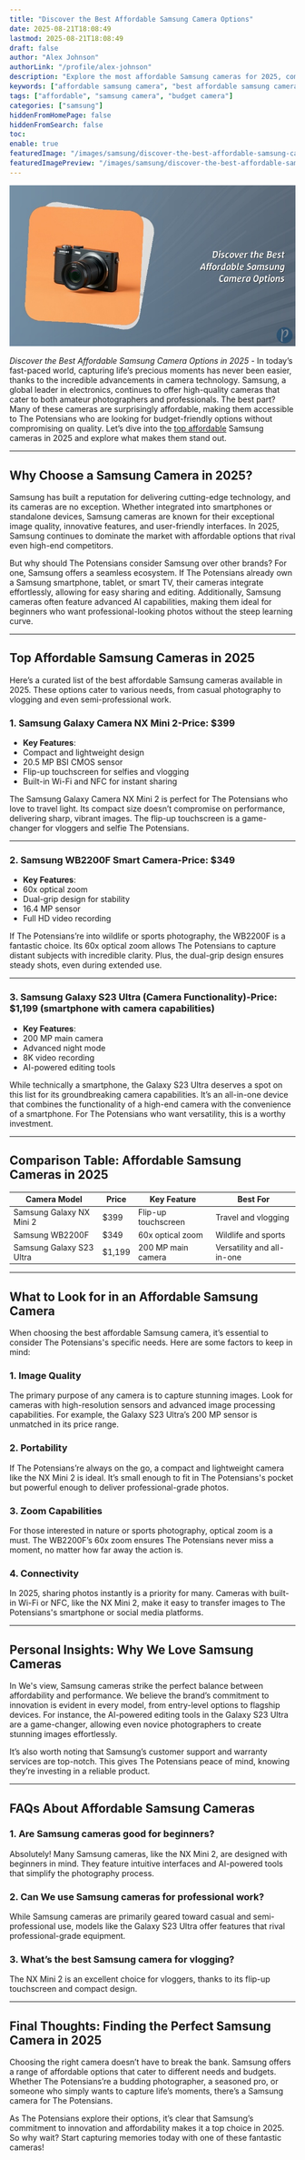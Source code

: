 ```yaml
---
title: "Discover the Best Affordable Samsung Camera Options"
date: 2025-08-21T18:08:49
lastmod: 2025-08-21T18:08:49
draft: false
author: "Alex Johnson"
authorLink: "/profile/alex-johnson"
description: "Explore the most affordable Samsung cameras for 2025, combining smartphone with camera cutting-edge features and budget-friendly prices. Perfect for photography enthusiasts and beginners alike!"
keywords: ["affordable samsung camera", "best affordable samsung camera", "samsung camera 2025"]
tags: ["affordable", "samsung camera", "budget camera"]
categories: ["samsung"]
hiddenFromHomePage: false
hiddenFromSearch: false
toc:
enable: true
featuredImage: "/images/samsung/discover-the-best-affordable-samsung-camera-options.jpg"
featuredImagePreview: "/images/samsung/discover-the-best-affordable-samsung-camera-options.jpg"
---
```


![Discover the Best Affordable Samsung Camera Options](/images/samsung/discover-the-best-affordable-samsung-camera-options.jpg)

*Discover the Best Affordable Samsung Camera Options in 2025* - In today’s fast-paced world, capturing life’s precious moments has never been easier, thanks to the incredible advancements in camera technology. Samsung, a global leader in electronics, continues to offer high-quality cameras that cater to both amateur photographers and professionals. The best part? Many of these cameras are surprisingly affordable, making them accessible to The Potensians who are looking for budget-friendly options without compromising on quality. Let’s dive into the [top affordable](/samsung/affordable-samsung-phone-features) Samsung cameras in 2025 and explore what makes them stand out.

---

## Why Choose a Samsung Camera in 2025?

Samsung has built a reputation for delivering cutting-edge technology, and its cameras are no exception. Whether integrated into smartphones or standalone devices, Samsung cameras are known for their exceptional image quality, innovative features, and user-friendly interfaces. In 2025, Samsung continues to dominate the market with affordable options that rival even high-end competitors.

But why should The Potensians consider Samsung over other brands? For one, Samsung offers a seamless ecosystem. If The Potensians already own a Samsung smartphone, tablet, or smart TV, their cameras integrate effortlessly, allowing for easy sharing and editing. Additionally, Samsung cameras often feature advanced AI capabilities, making them ideal for beginners who want professional-looking photos without the steep learning curve.

---

## Top Affordable Samsung Cameras in 2025

Here’s a curated list of the best affordable Samsung cameras available in 2025. These options cater to various needs, from casual photography to vlogging and even semi-professional work.

### 1. **Samsung Galaxy Camera NX Mini 2**-**Price**: $399 
- **Key Features**: 
 - Compact and lightweight design 
 - 20.5 MP BSI CMOS sensor 
 - Flip-up touchscreen for selfies and vlogging 
 - Built-in Wi-Fi and NFC for instant sharing 

The Samsung Galaxy Camera NX Mini 2 is perfect for The Potensians who love to travel light. Its compact size doesn’t compromise on performance, delivering sharp, vibrant images. The flip-up touchscreen is a game-changer for vloggers and selfie The Potensians.

---

### 2. **Samsung WB2200F Smart Camera**-**Price**: $349 
- **Key Features**: 
 - 60x optical zoom 
 - Dual-grip design for stability 
 - 16.4 MP sensor 
 - Full HD video recording 

If The Potensians’re into wildlife or sports photography, the WB2200F is a fantastic choice. Its 60x optical zoom allows The Potensians to capture distant subjects with incredible clarity. Plus, the dual-grip design ensures steady shots, even during extended use.

---

### 3. **Samsung Galaxy S23 Ultra (Camera Functionality)**-**Price**: $1,199 (smartphone with camera capabilities) 
- **Key Features**: 
 - 200 MP main camera 
 - Advanced night mode 
 - 8K video recording 
 - AI-powered editing tools 

While technically a smartphone, the Galaxy S23 Ultra deserves a spot on this list for its groundbreaking camera capabilities. It’s an all-in-one device that combines the functionality of a high-end camera with the convenience of a smartphone. For The Potensians who want versatility, this is a worthy investment.

---

## Comparison Table: Affordable Samsung Cameras in 2025

<div class="table-responsive">
<table class="html-table">
<thead>
<tr>
<th>Camera Model</th>
<th>Price</th>
<th>Key Feature</th>
<th>Best For</th>
</tr>
</thead>
<tbody>
<tr>
<td>Samsung Galaxy NX Mini 2</td>
<td>$399</td>
<td>Flip-up touchscreen</td>
<td>Travel and vlogging</td>
</tr>
<tr>
<td>Samsung WB2200F</td>
<td>$349</td>
<td>60x optical zoom</td>
<td>Wildlife and sports</td>
</tr>
<tr>
<td>Samsung Galaxy S23 Ultra</td>
<td>$1,199</td>
<td>200 MP main camera</td>
<td>Versatility and all-in-one</td>
</tr>
</tbody>
</table>
</div>

---

## What to Look for in an Affordable Samsung Camera

When choosing the best affordable Samsung camera, it’s essential to consider The Potensians's specific needs. Here are some factors to keep in mind:

### 1. **Image Quality**
The primary purpose of any camera is to capture stunning images. Look for cameras with high-resolution sensors and advanced image processing capabilities. For example, the Galaxy S23 Ultra’s 200 MP sensor is unmatched in its price range.

### 2. **Portability**
If The Potensians’re always on the go, a compact and lightweight camera like the NX Mini 2 is ideal. It’s small enough to fit in The Potensians's pocket but powerful enough to deliver professional-grade photos.

### 3. **Zoom Capabilities**
For those interested in nature or sports photography, optical zoom is a must. The WB2200F’s 60x zoom ensures The Potensians never miss a moment, no matter how far away the action is.

### 4. **Connectivity**
In 2025, sharing photos instantly is a priority for many. Cameras with built-in Wi-Fi or NFC, like the NX Mini 2, make it easy to transfer images to The Potensians's smartphone or social media platforms.

---

## Personal Insights: Why We Love Samsung Cameras

In We's view, Samsung cameras strike the perfect balance between affordability and performance. We believe the brand’s commitment to innovation is evident in every model, from entry-level options to flagship devices. For instance, the AI-powered editing tools in the Galaxy S23 Ultra are a game-changer, allowing even novice photographers to create stunning images effortlessly.

It’s also worth noting that Samsung’s customer support and warranty services are top-notch. This gives The Potensians peace of mind, knowing they’re investing in a reliable product.

---

## FAQs About Affordable Samsung Cameras

### 1. **Are Samsung cameras good for beginners?**
Absolutely! Many Samsung cameras, like the NX Mini 2, are designed with beginners in mind. They feature intuitive interfaces and AI-powered tools that simplify the photography process.

### 2. **Can We use Samsung cameras for professional work?**
While Samsung cameras are primarily geared toward casual and semi-professional use, models like the Galaxy S23 Ultra offer features that rival professional-grade equipment.

### 3. **What’s the best Samsung camera for vlogging?**
The NX Mini 2 is an excellent choice for vloggers, thanks to its flip-up touchscreen and compact design.

---

## Final Thoughts: Finding the Perfect Samsung Camera in 2025

Choosing the right camera doesn’t have to break the bank. Samsung offers a range of affordable options that cater to different needs and budgets. Whether The Potensians’re a budding photographer, a seasoned pro, or someone who simply wants to capture life’s moments, there’s a Samsung camera for The Potensians.

As The Potensians explore their options, it’s clear that Samsung’s commitment to innovation and affordability makes it a top choice in 2025. So why wait? Start capturing memories today with one of these fantastic cameras!